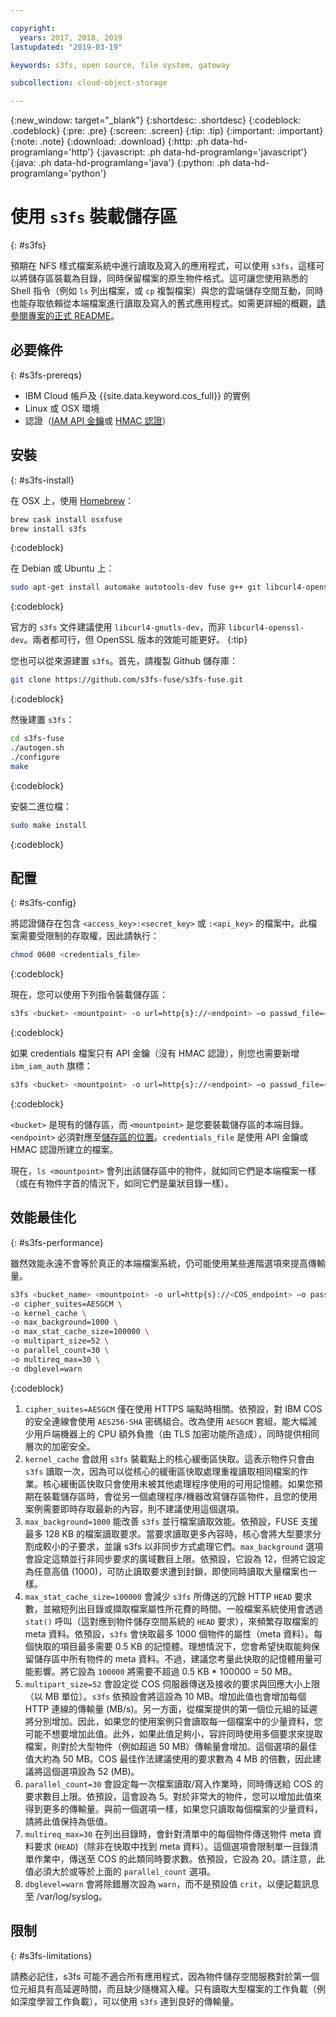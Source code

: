 ```yaml
---

copyright:
  years: 2017, 2018, 2019
lastupdated: "2019-03-19"

keywords: s3fs, open source, file system, gateway

subcollection: cloud-object-storage

---
```

{:new_window: target="_blank"}
{:shortdesc: .shortdesc}
{:codeblock: .codeblock}
{:pre: .pre}
{:screen: .screen}
{:tip: .tip}
{:important: .important}
{:note: .note}
{:download: .download} 
{:http: .ph data-hd-programlang='http'} 
{:javascript: .ph data-hd-programlang='javascript'} 
{:java: .ph data-hd-programlang='java'} 
{:python: .ph data-hd-programlang='python'}

# 使用 `s3fs` 裝載儲存區
{: #s3fs}

預期在 NFS 樣式檔案系統中進行讀取及寫入的應用程式，可以使用 `s3fs`，這樣可以將儲存區裝載為目錄，同時保留檔案的原生物件格式。這可讓您使用熟悉的 Shell 指令（例如 `ls` 列出檔案，或 `cp` 複製檔案）與您的雲端儲存空間互動，同時也能存取依賴從本端檔案進行讀取及寫入的舊式應用程式。如需更詳細的概觀，[請參閱專案的正式 README](https://github.com/s3fs-fuse/s3fs-fuse)。

## 必要條件
{: #s3fs-prereqs}

* IBM Cloud 帳戶及 {{site.data.keyword.cos_full}} 的實例
* Linux 或 OSX 環境
* 認證（[IAM API 金鑰](/docs/services/cloud-object-storage/iam?topic=cloud-object-storage-iam-overview)或 [HMAC 認證](/docs/services/cloud-object-storage/hmac?topic=cloud-object-storage-hmac)）

## 安裝
{: #s3fs-install}

在 OSX 上，使用 [Homebrew](https://brew.sh/)：

```sh
brew cask install osxfuse
brew install s3fs
```
{:codeblock}

在 Debian 或 Ubuntu 上： 

```sh
sudo apt-get install automake autotools-dev fuse g++ git libcurl4-openssl-dev libfuse-dev libssl-dev libxml2-dev make pkg-config
```
{:codeblock}

官方的 `s3fs` 文件建議使用 `libcurl4-gnutls-dev`，而非 `libcurl4-openssl-dev`。兩者都可行，但 OpenSSL 版本的效能可能更好。
{:tip}

您也可以從來源建置 `s3fs`。首先，請複製 Github 儲存庫：

```sh
git clone https://github.com/s3fs-fuse/s3fs-fuse.git 
```
{:codeblock}

然後建置 `s3fs`：

```sh
cd s3fs-fuse
./autogen.sh
./configure
make

```
{:codeblock}

安裝二進位檔：

```sh
sudo make install
```
{:codeblock}

## 配置
{: #s3fs-config}

將認證儲存在包含 `<access_key>:<secret_key>` 或 `:<api_key>` 的檔案中。此檔案需要受限制的存取權，因此請執行：

```sh
chmod 0600 <credentials_file> 
```
{:codeblock}

現在，您可以使用下列指令裝載儲存區：

```sh
s3fs <bucket> <mountpoint> -o url=http{s}://<endpoint> –o passwd_file=<credentials_file>
```
{:codeblock}

如果 credentials 檔案只有 API 金鑰（沒有 HMAC 認證），則您也需要新增 `ibm_iam_auth` 旗標：

```sh
s3fs <bucket> <mountpoint> -o url=http{s}://<endpoint> –o passwd_file=<credentials_file> -o ibm_iam_auth
```
{:codeblock}

`<bucket>` 是現有的儲存區，而 `<mountpoint>` 是您要裝載儲存區的本端目錄。`<endpoint>` 必須對應至[儲存區的位置](/docs/services/cloud-object-storage/basics?topic=cloud-object-storage-endpoints)。`credentials_file` 是使用 API 金鑰或 HMAC 認證所建立的檔案。

現在，`ls <mountpoint>` 會列出該儲存區中的物件，就如同它們是本端檔案一樣（或在有物件字首的情況下，如同它們是巢狀目錄一樣）。

## 效能最佳化
{: #s3fs-performance}

雖然效能永遠不會等於真正的本端檔案系統，仍可能使用某些進階選項來提高傳輸量。 

```sh
s3fs <bucket_name> <mountpoint> -o url=http{s}://<COS_endpoint> –o passwd_file=<credentials_file> \
-o cipher_suites=AESGCM \
-o kernel_cache \
-o max_background=1000 \
-o max_stat_cache_size=100000 \
-o multipart_size=52 \
-o parallel_count=30 \
-o multireq_max=30 \
-o dbglevel=warn
```
{:codeblock}

1. `cipher_suites=AESGCM` 僅在使用 HTTPS 端點時相關。依預設，對 IBM COS 的安全連線會使用 `AES256-SHA` 密碼組合。改為使用 `AESGCM` 套組，能大幅減少用戶端機器上的 CPU 額外負擔（由 TLS 加密功能所造成），同時提供相同層次的加密安全。
2. `kernel_cache` 會啟用 `s3fs` 裝載點上的核心緩衝區快取。這表示物件只會由 `s3fs` 讀取一次，因為可以從核心的緩衝區快取處理重複讀取相同檔案的作業。核心緩衝區快取只會使用未被其他處理程序使用的可用記憶體。如果您預期在裝載儲存區時，會從另一個處理程序/機器改寫儲存區物件，且您的使用案例需要即時存取最新的內容，則不建議使用這個選項。 
3. `max_background=1000` 能改善 `s3fs` 並行檔案讀取效能。依預設，FUSE 支援最多 128 KB 的檔案讀取要求。當要求讀取更多內容時，核心會將大型要求分割成較小的子要求，並讓 s3fs 以非同步方式處理它們。`max_background` 選項會設定這類並行非同步要求的廣域數目上限。依預設，它設為 12，但將它設定為任意高值 (1000)，可防止讀取要求遭到封鎖，即使同時讀取大量檔案也一樣。
4. `max_stat_cache_size=100000` 會減少 `s3fs` 所傳送的冗餘 HTTP `HEAD` 要求數，並縮短列出目錄或擷取檔案屬性所花費的時間。一般檔案系統使用會透過 `stat()` 呼叫（這對應到物件儲存空間系統的 `HEAD` 要求），來頻繁存取檔案的 meta 資料。依預設，`s3fs` 會快取最多 1000 個物件的屬性（meta 資料）。每個快取的項目最多需要 0.5 KB 的記憶體。理想情況下，您會希望快取能夠保留儲存區中所有物件的 meta 資料。不過，建議您考量此快取的記憶體用量可能影響。將它設為 `100000` 將需要不超過 0.5 KB * 100000 = 50 MB。
5. `multipart_size=52` 會設定從 COS 伺服器傳送及接收的要求與回應大小上限（以 MB 單位）。`s3fs` 依預設會將這設為 10 MB。增加此值也會增加每個 HTTP 連線的傳輸量 (MB/s)。另一方面，從檔案提供的第一個位元組的延遲將分別增加。因此，如果您的使用案例只會讀取每一個檔案中的少量資料，您可能不想要增加此值。此外，如果此值足夠小，容許同時使用多個要求來提取檔案，則對於大型物件（例如超過 50 MB）傳輸量會增加。這個選項的最佳值大約為 50 MB。COS 最佳作法建議使用的要求數為 4 MB 的倍數，因此建議將這個選項設為 52 (MB)。
6. `parallel_count=30` 會設定每一次檔案讀取/寫入作業時，同時傳送給 COS 的要求數目上限。依預設，這會設為 5。對於非常大的物件，您可以增加此值來得到更多的傳輸量。與前一個選項一樣，如果您只讀取每個檔案的少量資料，請將此值保持為低值。
7. `multireq_max=30` 在列出目錄時，會針對清單中的每個物件傳送物件 meta 資料要求 (`HEAD`)（除非在快取中找到 meta 資料）。這個選項會限制單一目錄清單作業中，傳送至 COS 的此類同時要求數。依預設，它設為 20。請注意，此值必須大於或等於上面的 `parallel_count` 選項。
8. `dbglevel=warn` 會將除錯層次設為 `warn`，而不是預設值 `crit`，以便記載訊息至 /var/log/syslog。

## 限制
{: #s3fs-limitations}

請務必記住，s3fs 可能不適合所有應用程式，因為物件儲存空間服務對於第一個位元組具有高延遲時間，而且缺少隨機寫入權。只有讀取大型檔案的工作負載（例如深度學習工作負載），可以使用 `s3fs` 達到良好的傳輸量。 
